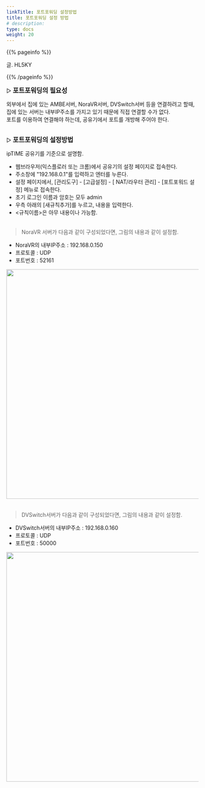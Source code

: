 ```yaml
---
linkTitle: 포트포워딩 설정방법
title: 포트포워딩 설정 방법
# description:
type: docs
weight: 20
---
```


{{% pageinfo %}}

글. HL5KY

{{% /pageinfo %}}


▷ <b><span style="font-size:120%">포트포워딩의 필요성</span></b>

외부에서 집에 있는 AMBE서버, NoraVR서버, DVSwitch서버 등을 연결하려고 할때,<br>
집에 있는 서버는 내부IP주소를 가지고 있기 때문에 직접 연결할 수가 없다.<br>
포트를 이용하여 연결해야 하는데, 공유기에서 포트를 개방해 주어야 한다.
<br><br>

▷ <b><span style="font-size:120%">포트포워딩의 설정방법</span></b>

ipTIME 공유기를 기준으로 설명함.<br>

- 웹브라우저(익스플로러 또는 크롬)에서 공유기의 설정 페이지로 접속한다.
- 주소창에 "192.168.0.1"를 입력하고 엔터를 누른다.
- 설정 페이지에서, [관리도구] - [고급설정] - [ NAT/라우터 관리] - [포트포워드 설정] 메뉴로 접속한다.
- 초기 로그인 이름과 암호는 모두 admin
- 우측 아래의 [새규칙추가]를 누르고, 내용을 입력한다.
- <규칙이름>은 아무 내용이나 가능함.
<br><br>

> NoraVR 서버가 다음과 같이 구성되었다면, 그림의 내용과 같이 설정함.<br>
- NoraVR의 내부IP주소 : 192.168.0.150<br>
- 프로토콜 : UDP<br>
- 포트번호 : 52161<br>

<img src="/networks/img/PortF_1.png" style="width:850px;height:600"><br><br>

> DVSwitch서버가 다음과 같이 구성되었다면, 그림의 내용과 같이 설정함.<br>
- DVSwitch서버의 내부IP주소 : 192.168.0.160
- 프로토콜 : UDP
- 포트번호 : 50000

<img src="/networks/img/PortF_2.png" style="width:600px;height:600"><br><br>